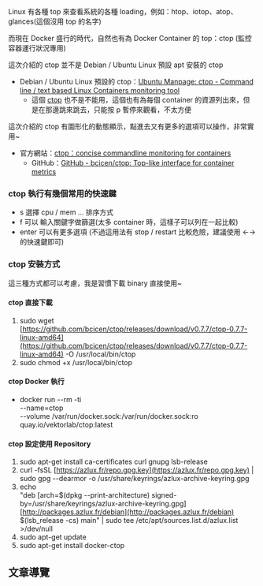 Linux 有各種 top 來查看系統的各種 loading，例如：htop、iotop、atop、glances(這個沒用 top 的名字)

而現在 Docker 盛行的時代，自然也有為 Docker Container 的 top：ctop (監控容器運行狀況專用)

這次介紹的 ctop 並不是 Debian / Ubuntu Linux 預設 apt 安裝的 ctop

-   Debian / Ubuntu Linux 預設的 ctop：[Ubuntu Manpage: ctop - Command line / text based Linux Containers monitoring tool](https://manpages.ubuntu.com/manpages/xenial/man1/ctop.1.html)
    -   這個 [ctop](https://github.com/yadutaf/ctop) 也不是不能用，這個也有為每個 container 的資源列出來，但是在那邊跳來跳去，只能按 p 暫停來觀看，不太方便

這次介紹的 ctop 有圖形化的動態顯示，點進去又有更多的選項可以操作，非常實用~

-   官方網站：[ctop：concise commandline monitoring for containers](https://ctop.sh/)
    -   GitHub：[GitHub - bcicen/ctop: Top-like interface for container metrics](https://github.com/bcicen/ctop)

### ctop 執行有幾個常用的快速鍵

-   s 選擇 cpu / mem ... 排序方式
-   f 可以 輸入關鍵字做篩選(太多 container 時，這樣子可以列在一起比較)
-   enter 可以有更多選項 (不過這用法有 stop / restart 比較危險，建議使用 ←→ 的快速鍵即可)

### ctop 安裝方式

這三種方式都可以考慮，我是習慣下載 binary 直接使用~

#### ctop 直接下載

1.  sudo wget [https://github.com/bcicen/ctop/releases/download/v0.7.7/ctop-0.7.7-linux-amd64](https://github.com/bcicen/ctop/releases/download/v0.7.7/ctop-0.7.7-linux-amd64) -O /usr/local/bin/ctop
2.  sudo chmod +x /usr/local/bin/ctop

#### ctop Docker 執行

-   docker run --rm -ti  
    \--name=ctop  
    \--volume /var/run/docker.sock:/var/run/docker.sock:ro  
    quay.io/vektorlab/ctop:latest

#### ctop 設定使用 Repository

1.  sudo apt-get install ca-certificates curl gnupg lsb-release
2.  curl -fsSL [https://azlux.fr/repo.gpg.key](https://azlux.fr/repo.gpg.key) | sudo gpg --dearmor -o /usr/share/keyrings/azlux-archive-keyring.gpg
3.  echo  
    "deb \[arch=$(dpkg --print-architecture) signed-by=/usr/share/keyrings/azlux-archive-keyring.gpg\] [http://packages.azlux.fr/debian](http://packages.azlux.fr/debian)  
    $(lsb\_release -cs) main" | sudo tee /etc/apt/sources.list.d/azlux.list >/dev/null
4.  sudo apt-get update
5.  sudo apt-get install docker-ctop

## 文章導覽